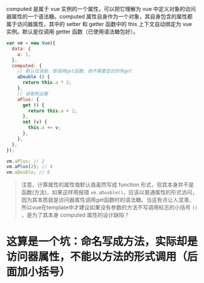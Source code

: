 computed 是属于 vue 实例的一个属性，可以把它理解为 vue 中定义对象的访问器属性的一个语法糖。computed 属性自身作为一个对象，其自身包含的属性都属于访问器属性，其中的 setter 和 getter 函数中的 this 上下文自动绑定为 vue 实例。默认是仅调用 getter 函数（已使用语法糖包好）。

```js
var vm = new Vue({
  data: {
    a: 1,
  },
  computed: {
    // 默认仅读取，即调用get函数，但不需要显式的写get
    aDouble () {
      return this.a * 2;
    },
    // 读取和设置
    aPlus: {
      get () {
        return this.a + 1;
      },
      set (v) {
        this.a += v;
      },
    },
  },
});

vm.aPlus; // 2
vm.aPlus(2); // 4
vm.aDouble; // 8
```

> 注意，计算属性的属性值默认值虽然写成 function 形式，但其本身并不是函数(方法)，如果这样用报错 `vm.aDouble()`，应该以普通属性的形式访问，因为其本质就是访问器属性调用get函数时的语法糖。当这有点让人混淆，所以vue在template中才建议如果没有参数的方法不写调用标志的小括号 `()` ，是为了其本身 computed 属性的设计缺陷？

# 这算是一个坑：命名写成方法，实际却是访问器属性，不能以方法的形式调用（后面加小括号）
